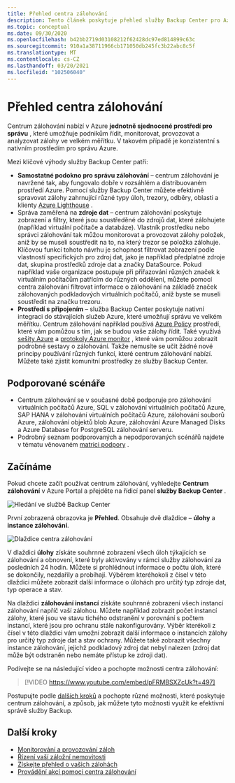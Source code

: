 ```yaml
---
title: Přehled centra zálohování
description: Tento článek poskytuje přehled služby Backup Center pro Azure.
ms.topic: conceptual
ms.date: 09/30/2020
ms.openlocfilehash: b42bb2719d03108212f62428dc97ed814899c63c
ms.sourcegitcommit: 910a1a38711966cb171050db245fc3b22abc8c5f
ms.translationtype: MT
ms.contentlocale: cs-CZ
ms.lasthandoff: 03/20/2021
ms.locfileid: "102506040"
---
```

# <a name="overview-of-backup-center"></a>Přehled centra zálohování

Centrum zálohování nabízí v Azure **jednotně sjednocené prostředí pro správu** , které umožňuje podnikům řídit, monitorovat, provozovat a analyzovat zálohy ve velkém měřítku. V takovém případě je konzistentní s nativním prostředím pro správu Azure.

Mezi klíčové výhody služby Backup Center patří:

* **Samostatné podokno pro správu zálohování** – centrum zálohování je navržené tak, aby fungovalo dobře v rozsáhlém a distribuovaném prostředí Azure. Pomocí služby Backup Center můžete efektivně spravovat zálohy zahrnující různé typy úloh, trezory, odběry, oblasti a klienty [Azure Lighthouse](../lighthouse/overview.md) .
* Správa zaměřená na **zdroje dat** – centrum zálohování poskytuje zobrazení a filtry, které jsou soustředěné do zdrojů dat, které zálohujete (například virtuální počítače a databáze). Vlastník prostředku nebo správci zálohování tak můžou monitorovat a provozovat zálohy položek, aniž by se museli soustředit na to, na který trezor se položka zálohuje. Klíčovou funkcí tohoto návrhu je schopnost filtrovat zobrazení podle vlastností specifických pro zdroj dat, jako je například předplatné zdroje dat, skupina prostředků zdroje dat a značky DataSource. Pokud například vaše organizace postupuje při přiřazování různých značek k virtuálním počítačům patřícím do různých oddělení, můžete pomocí centra zálohování filtrovat informace o zálohování na základě značek zálohovaných podkladových virtuálních počítačů, aniž byste se museli soustředit na značku trezoru.
* **Prostředí s připojením** – služba Backup Center poskytuje nativní integraci do stávajících služeb Azure, které umožňují správu ve velkém měřítku. Centrum zálohování například používá [Azure Policy](../governance/policy/overview.md) prostředí, které vám pomůžou s tím, jak se budou vaše zálohy řídit. Také využívá [sešity Azure](../azure-monitor/visualize/workbooks-overview.md) a [protokoly Azure monitor](../azure-monitor/logs/data-platform-logs.md) , které vám pomůžou zobrazit podrobné sestavy o zálohování. Takže nemusíte se učit žádné nové principy používání různých funkcí, které centrum zálohování nabízí. Můžete také zjistit komunitní prostředky ze služby Backup Center.

## <a name="supported-scenarios"></a>Podporované scénáře

* Centrum zálohování se v současné době podporuje pro zálohování virtuálních počítačů Azure, SQL v zálohování virtuálních počítačů Azure, SAP HANA v zálohování virtuálních počítačů Azure, zálohování souborů Azure, zálohování objektů blob Azure, zálohování Azure Managed Disks a Azure Database for PostgreSQL zálohování serveru.
* Podrobný seznam podporovaných a nepodporovaných scénářů najdete v tématu věnovaném [matrici podpory](backup-center-support-matrix.md) .

## <a name="get-started"></a>Začínáme

Pokud chcete začít používat centrum zálohování, vyhledejte **Centrum zálohování** v Azure Portal a přejděte na řídicí panel **služby Backup Center** .

![Hledání ve službě Backup Center](./media/backup-center-overview/backup-center-search.png)

První zobrazená obrazovka je **Přehled**. Obsahuje dvě dlaždice – **úlohy** a **instance zálohování**.

![Dlaždice centra zálohování](./media/backup-center-overview/backup-center-overview-widgets.png)

V dlaždici **úlohy** získáte souhrnné zobrazení všech úloh týkajících se zálohování a obnovení, které byly aktivovány v rámci služby zálohování za posledních 24 hodin. Můžete si prohlédnout informace o počtu úloh, které se dokončily, nezdařily a probíhají. Výběrem kteréhokoli z čísel v této dlaždici můžete zobrazit další informace o úlohách pro určitý typ zdroje dat, typ operace a stav.

Na dlaždici **zálohování instancí** získáte souhrnné zobrazení všech instancí zálohování napříč vaší zálohou. Můžete například zobrazit počet instancí zálohy, které jsou ve stavu tichého odstranění v porovnání s počtem instancí, které jsou pro ochranu stále nakonfigurovány. Výběr kterékoli z čísel v této dlaždici vám umožní zobrazit další informace o instancích zálohy pro určitý typ zdroje dat a stav ochrany. Můžete také zobrazit všechny instance zálohování, jejichž podkladový zdroj dat nebyl nalezen (zdroj dat může být odstraněn nebo nemáte přístup ke zdroji dat).

Podívejte se na následující video a pochopte možnosti centra zálohování:

> [!VIDEO https://www.youtube.com/embed/pFRMBSXZcUk?t=497]

Postupujte podle [dalších kroků](#next-steps) a pochopte různé možnosti, které poskytuje centrum zálohování, a způsob, jak můžete tyto možnosti využít ke efektivní správě služby Backup.

## <a name="next-steps"></a>Další kroky

* [Monitorování a provozování záloh](backup-center-monitor-operate.md)
* [Řízení vaší záložní nemovitosti](backup-center-govern-environment.md)
* [Získejte přehled o vašich zálohách](backup-center-obtain-insights.md)
* [Provádění akcí pomocí centra zálohování](backup-center-actions.md)